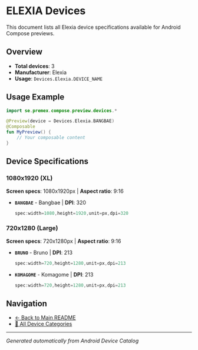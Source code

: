 # ELEXIA Devices

This document lists all Elexia device specifications available for Android Compose previews.

## Overview

- **Total devices**: 3
- **Manufacturer**: Elexia
- **Usage**: `Devices.Elexia.DEVICE_NAME`

## Usage Example

```kotlin
import se.premex.compose.preview.devices.*

@Preview(device = Devices.Elexia.BANGBAE)
@Composable
fun MyPreview() {
    // Your composable content
}
```

## Device Specifications

### 1080x1920 (XL)

**Screen specs**: 1080x1920px | **Aspect ratio**: 9:16

- **`BANGBAE`** - Bangbae | **DPI**: 320
  ```kotlin
  spec:width=1080,height=1920,unit=px,dpi=320
  ```

### 720x1280 (Large)

**Screen specs**: 720x1280px | **Aspect ratio**: 9:16

- **`BRUNO`** - Bruno | **DPI**: 213
  ```kotlin
  spec:width=720,height=1280,unit=px,dpi=213
  ```

- **`KOMAGOME`** - Komagome | **DPI**: 213
  ```kotlin
  spec:width=720,height=1280,unit=px,dpi=213
  ```

## Navigation

- [← Back to Main README](../../README.md)
- [📱 All Device Categories](../README.md)

---
*Generated automatically from Android Device Catalog*
